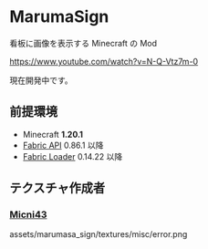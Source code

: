 # MarumaSign

看板に画像を表示する Minecraft の Mod

<https://www.youtube.com/watch?v=N-Q-Vtz7m-0>

現在開発中です。

## 前提環境

- Minecraft **1.20.1**
- [Fabric API](https://www.curseforge.com/minecraft/mc-mods/fabric-api) 0.86.1 以降
- [Fabric Loader](https://fabricmc.net/use/installer/) 0.14.22 以降

## テクスチャ作成者

### [Micni43](https://github.com/Micni43)

assets/marumasa_sign/textures/misc/error.png
